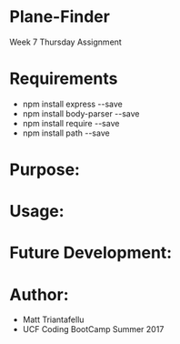 # Plane-Finder
Week 7 Thursday Assignment

# Requirements
- npm install express --save
- npm install body-parser --save
- npm install require --save
- npm install path --save

# Purpose:

# Usage:
            
# Future Development:

# Author:
- Matt Triantafellu
- UCF Coding BootCamp Summer 2017
